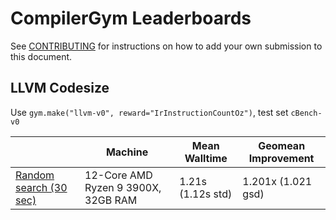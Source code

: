 # CompilerGym Leaderboards

See [CONTRIBUTING](/CONTRIBUTING.md) for instructions on how to add your own
submission to this document.

## LLVM Codesize

Use `gym.make("llvm-v0", reward="IrInstructionCountOz")`, test set `cBench-v0`

|   | Machine | Mean Walltime | Geomean Improvement |
| --------- | --- | --------- | -- |
| [Random search (30 sec)](llvm_codesize/random_search.md) | 12-Core AMD Ryzen 9 3900X, 32GB RAM | 1.21s (1.12s std) | 1.201x (1.021 gsd) |
